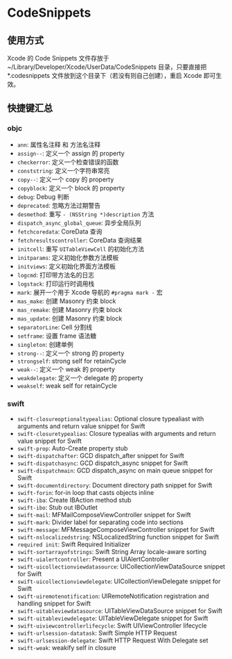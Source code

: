 # CodeSnippets

## 使用方式

Xcode 的 Code Snippets 文件存放于 ~/Library/Developer/Xcode/UserData/CodeSnippets 目录，只要直接把 *.codesnippets 文件放到这个目录下（若没有则自己创建），重启 Xcode 即可生效。

## 快捷键汇总

### objc

- `ann`: 属性名注释 和 方法名注释
- `assign--`: 定义一个 assign 的 property
- `checkerror`: 定义一个检查错误的函数
-  `conststring`: 定义一个字符串常亮
-  `copy--`: 定义一个 copy 的 property
-  `copyblock`: 定义一个 block 的 property
-  `debug`: Debug 判断
-  `deprecated`: 忽略方法过期警告
-  `desmethod`: 重写 `- (NSString *)description` 方法
-  `dispatch_async_global_queue`: 异步全局队列
-  `fetchcoredata`: CoreData 查询
-  `fetchresultscontroller`: CoreData 查询结果
-  `initcell`: 重写 `UITableViewCell` 的初始化方法
-  `initparams`: 定义初始化参数方法模板
-  `initviews`: 定义初始化界面方法模板
-  `logcmd`: 打印带方法名的日志
-  `logstack`: 打印运行时调用栈
-  `mark`: 展开一个用于 Xcode 导航的 `#pragma mark -` 宏
-  `mas_make`: 创建 Masonry 约束 block
-  `mas_remake`: 创建 Masonry 约束 block
-  `mas_update`: 创建 Masonry 约束 block
-  `separatorLine`: Cell 分割线
-  `setframe`: 设置 frame 语法糖
-  `singleton`: 创建单例
-  `strong--`: 定义一个 strong 的 property
-  `strongself`: strong self for retainCycle
-  `weak--`: 定义一个 weak 的 property
-  `weakdelegate`: 定义一个 delegate 的 property
- `weakself`: weak self for retainCycle

### swift

- `swift-closureoptionaltypealias`: Optional closure typealiast with arguments and return value snippet for Swift
- `swift-closuretypealias`: Closure typealias with arguments and return value snippet for Swift
- `swift-prop`: Auto-Create property stub
- `swift-dispatchafter`: GCD dispatch_after snippet for Swift
- `swift-dispatchasync`: GCD dispatch_async snippet for Swift
- `swift-dispatchmain`: GCD dispatch_async on main queue snippet for Swift
- `swift-documentdirectory`: Document directory path snippet for Swift
- `swift-forin`: for-in loop that casts objects inline
- `swift-iba`: Create IBAction method stub
- `swift-ibo`: Stub out IBOutlet
- `swift-mail`: MFMailComposeViewController snippet for Swift
- `swift-mark`: Divider label for separating code into sections
- `swift-message`: MFMessageComposeViewController snippet for Swift
- `swift-nslocalizedstring`: NSLocalizedString function snippet for Swift
- `required init`: Swift Required Initializer
- `swift-sortarrayofstrings`: Swift String Array locale-aware sorting
- `swift-uialertcontroller`: Present a UIAlertController
- `swift-uicollectionviewdatasource`: UICollectionViewDataSource snippet for Swift
- `swift-uicollectionviewdelegate`: UICollectionViewDelegate snippet for Swift
- `swift-uiremotenotification`: UIRemoteNotification registration and handling snippet for Swift
- `swift-uitableviewdatasource`: UITableViewDataSource snippet for Swift
- `swift-uitableviewdelegate`: UITableViewDelegate snippet for Swift
- `swift-uiviewcontrollerlifecycle`: Swift UIViewController lifecycle
- `swift-urlsession-datatask`: Swift Simple HTTP Request
- `swift-urlsession-delegate`: Swift HTTP Request With Delegate set
- `swift-weak`: weakify self in closure